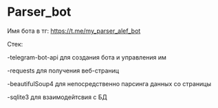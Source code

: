 # Parser_bot
Имя бота в тг: https://t.me/my_parser_alef_bot

Стек:

-telegram-bot-api для создания бота и управления им

-requests для получения веб-страниц

-beautifulSoup4 для непосредственно парсинга данных со страницы

-sqlite3 для взаимодейтсвия с БД
